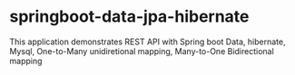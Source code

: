 # springboot-data-jpa-hibernate
This application demonstrates REST API with Spring boot Data, hibernate, Mysql, One-to-Many unidiretional mapping, Many-to-One Bidirectional mapping
